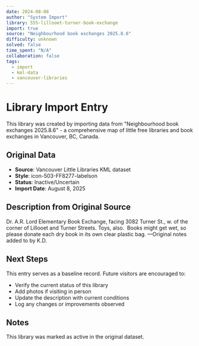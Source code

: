 ```yaml
---
date: 2024-08-08
author: "System Import"
library: 555-lillooet-turner-book-exchange
import: true
source: "Neighbourhood book exchanges 2025.8.6"
difficulty: unknown
solved: false
time_spent: "N/A"
collaboration: false
tags:
  - import
  - kml-data
  - vancouver-libraries
---
```


# Library Import Entry

This library was created by importing data from "Neighbourhood book exchanges 2025.8.6" - a comprehensive map of little free libraries and book exchanges in Vancouver, BC, Canada.

## Original Data

- **Source**: Vancouver Little Libraries KML dataset
- **Style**: icon-503-FF8277-labelson
- **Status**: Inactive/Uncertain
- **Import Date**: August 8, 2025

## Description from Original Source

Dr. A.R. Lord Elementary Book Exchange, 
facing 3082 Turner St., w. of the corner of Lillooet and Turner Streets.
Toys, also.  Books might get wet, so please donate each dry book in its own clear plastic bag.
—Original notes added to by K.D.



## Next Steps

This entry serves as a baseline record. Future visitors are encouraged to:
- Verify the current status of this library
- Add photos if visiting in person
- Update the description with current conditions
- Log any changes or improvements observed

## Notes

This library was marked as active in the original dataset.
